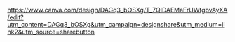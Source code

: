 https://www.canva.com/design/DAGq3_bOSXg/T_7QlDAEMaFrUWtgbvAyXA/edit?utm_content=DAGq3_bOSXg&utm_campaign=designshare&utm_medium=link2&utm_source=sharebutton
